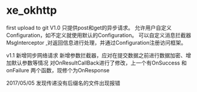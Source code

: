 # xe_okhttp
first upload to git
V1.0
只提供post和get的异步请求。
允许用户自定义Configuration，如不定义就使用默认的Configuration。
可以自定义消息拦截器 MsgInterceptor ,对返回信息进行处理，并通过Configuration注册访问框架。

v1.1 
新增同步网络请求
新增参数拦截器，应对在提交数据之前进行数据加密、增加默认参数等情况
对OnResultCallBack进行了修改，上一个有OnSuccess 和 onFailure 两个函数，现修个为OnResponse

2017/05/05
发现传递没有后缀名的文件出现报错
